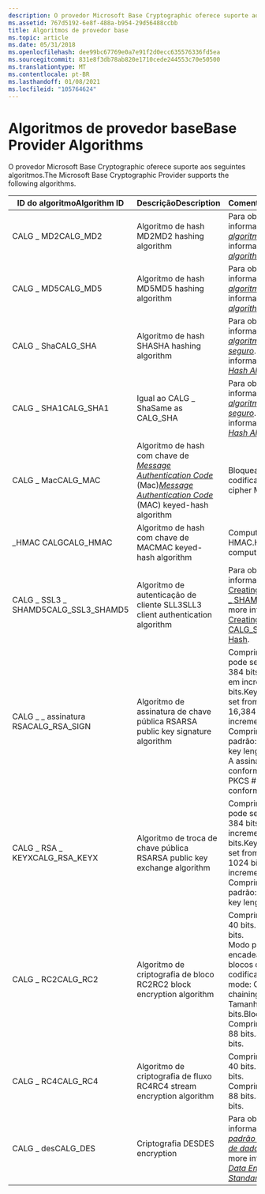 ```yaml
---
description: O provedor Microsoft Base Cryptographic oferece suporte aos seguintes algoritmos.
ms.assetid: 767d5192-6e8f-488a-b954-29d56488ccbb
title: Algoritmos de provedor base
ms.topic: article
ms.date: 05/31/2018
ms.openlocfilehash: dee99bc67769e0a7e91f2d0ecc635576336fd5ea
ms.sourcegitcommit: 831e8f3db78ab820e1710cede244553c70e50500
ms.translationtype: MT
ms.contentlocale: pt-BR
ms.lasthandoff: 01/08/2021
ms.locfileid: "105764624"
---
```

# <a name="base-provider-algorithms"></a><span data-ttu-id="01fd5-103">Algoritmos de provedor base</span><span class="sxs-lookup"><span data-stu-id="01fd5-103">Base Provider Algorithms</span></span>

<span data-ttu-id="01fd5-104">O provedor Microsoft Base Cryptographic oferece suporte aos seguintes algoritmos.</span><span class="sxs-lookup"><span data-stu-id="01fd5-104">The Microsoft Base Cryptographic Provider supports the following algorithms.</span></span>



| <span data-ttu-id="01fd5-105">ID do algoritmo</span><span class="sxs-lookup"><span data-stu-id="01fd5-105">Algorithm ID</span></span>                  | <span data-ttu-id="01fd5-106">Descrição</span><span class="sxs-lookup"><span data-stu-id="01fd5-106">Description</span></span>                                                                                                                                                               | <span data-ttu-id="01fd5-107">Comentários</span><span class="sxs-lookup"><span data-stu-id="01fd5-107">Comments</span></span>                                                                                                                                                                |
|-------------------------------|---------------------------------------------------------------------------------------------------------------------------------------------------------------------------|-------------------------------------------------------------------------------------------------------------------------------------------------------------------------|
| <span data-ttu-id="01fd5-108">CALG \_ MD2</span><span class="sxs-lookup"><span data-stu-id="01fd5-108">CALG\_MD2</span></span><br/>          | <span data-ttu-id="01fd5-109">Algoritmo de hash MD2</span><span class="sxs-lookup"><span data-stu-id="01fd5-109">MD2 hashing algorithm</span></span><br/>                                                                                                                                          | <span data-ttu-id="01fd5-110">Para obter mais informações, consulte [*algoritmo MD2*](../secgloss/m-gly.md).</span><span class="sxs-lookup"><span data-stu-id="01fd5-110">For more information, see [*MD2 algorithm*](../secgloss/m-gly.md).</span></span><br/>                                         |
| <span data-ttu-id="01fd5-111">CALG \_ MD5</span><span class="sxs-lookup"><span data-stu-id="01fd5-111">CALG\_MD5</span></span><br/>          | <span data-ttu-id="01fd5-112">Algoritmo de hash MD5</span><span class="sxs-lookup"><span data-stu-id="01fd5-112">MD5 hashing algorithm</span></span><br/>                                                                                                                                          | <span data-ttu-id="01fd5-113">Para obter mais informações, consulte [*algoritmo MD5*](../secgloss/m-gly.md).</span><span class="sxs-lookup"><span data-stu-id="01fd5-113">For more information, see [*MD5 algorithm*](../secgloss/m-gly.md).</span></span><br/>                                         |
| <span data-ttu-id="01fd5-114">CALG \_ Sha</span><span class="sxs-lookup"><span data-stu-id="01fd5-114">CALG\_SHA</span></span><br/>          | <span data-ttu-id="01fd5-115">Algoritmo de hash SHA</span><span class="sxs-lookup"><span data-stu-id="01fd5-115">SHA hashing algorithm</span></span><br/>                                                                                                                                          | <span data-ttu-id="01fd5-116">Para obter mais informações, consulte [*algoritmo de hash seguro*](../secgloss/s-gly.md).</span><span class="sxs-lookup"><span data-stu-id="01fd5-116">For more information, see [*Secure Hash Algorithm*](../secgloss/s-gly.md).</span></span><br/>                 |
| <span data-ttu-id="01fd5-117">CALG \_ SHA1</span><span class="sxs-lookup"><span data-stu-id="01fd5-117">CALG\_SHA1</span></span><br/>         | <span data-ttu-id="01fd5-118">Igual ao CALG \_ Sha</span><span class="sxs-lookup"><span data-stu-id="01fd5-118">Same as CALG\_SHA</span></span><br/>                                                                                                                                              | <span data-ttu-id="01fd5-119">Para obter mais informações, consulte [*algoritmo de hash seguro*](../secgloss/s-gly.md).</span><span class="sxs-lookup"><span data-stu-id="01fd5-119">For more information, see [*Secure Hash Algorithm*](../secgloss/s-gly.md).</span></span><br/>                 |
| <span data-ttu-id="01fd5-120">CALG \_ Mac</span><span class="sxs-lookup"><span data-stu-id="01fd5-120">CALG\_MAC</span></span><br/>          | <span data-ttu-id="01fd5-121">Algoritmo de hash com chave de [*Message Authentication Code*](../secgloss/m-gly.md) (Mac)</span><span class="sxs-lookup"><span data-stu-id="01fd5-121">[*Message Authentication Code*](../secgloss/m-gly.md) (MAC) keyed-hash algorithm</span></span><br/> | <span data-ttu-id="01fd5-122">Bloquear o MAC de codificação.</span><span class="sxs-lookup"><span data-stu-id="01fd5-122">Block cipher MAC.</span></span><br/>                                                                                                                                            |
| <span data-ttu-id="01fd5-123">\_HMAC CALG</span><span class="sxs-lookup"><span data-stu-id="01fd5-123">CALG\_HMAC</span></span><br/>         | <span data-ttu-id="01fd5-124">Algoritmo de hash com chave de MAC</span><span class="sxs-lookup"><span data-stu-id="01fd5-124">MAC keyed-hash algorithm</span></span><br/>                                                                                                                                       | <span data-ttu-id="01fd5-125">Computação HMAC.</span><span class="sxs-lookup"><span data-stu-id="01fd5-125">HMAC computation.</span></span><br/>                                                                                                                                            |
| <span data-ttu-id="01fd5-126">CALG \_ SSL3 \_ SHAMD5</span><span class="sxs-lookup"><span data-stu-id="01fd5-126">CALG\_SSL3\_SHAMD5</span></span><br/> | <span data-ttu-id="01fd5-127">Algoritmo de autenticação de cliente SLL3</span><span class="sxs-lookup"><span data-stu-id="01fd5-127">SLL3 client authentication algorithm</span></span><br/>                                                                                                                           | <span data-ttu-id="01fd5-128">Para obter mais informações, consulte [Creating a CALG \_ SSL3 \_ SHAMD5 hash](creating-a-calg-ssl3-shamd5-hash.md).</span><span class="sxs-lookup"><span data-stu-id="01fd5-128">For more information, see [Creating a CALG\_SSL3\_SHAMD5 Hash](creating-a-calg-ssl3-shamd5-hash.md).</span></span><br/>                                                        |
| <span data-ttu-id="01fd5-129">CALG \_ \_ assinatura RSA</span><span class="sxs-lookup"><span data-stu-id="01fd5-129">CALG\_RSA\_SIGN</span></span><br/>    | <span data-ttu-id="01fd5-130">Algoritmo de assinatura de chave pública RSA</span><span class="sxs-lookup"><span data-stu-id="01fd5-130">RSA public key signature algorithm</span></span><br/>                                                                                                                             | <span data-ttu-id="01fd5-131">Comprimento da chave: pode ser definido de 384 bits a 16.384 bits em incrementos de 8 bits.</span><span class="sxs-lookup"><span data-stu-id="01fd5-131">Key length: can be set from 384 bits to 16,384 bits in 8-bit increments.</span></span><br/> <span data-ttu-id="01fd5-132">Comprimento de chave padrão: 512 bits.</span><span class="sxs-lookup"><span data-stu-id="01fd5-132">Default key length: 512 bits.</span></span><br/> <span data-ttu-id="01fd5-133">A assinatura está em conformidade com o PKCS \# 6.</span><span class="sxs-lookup"><span data-stu-id="01fd5-133">Signature conforms to PKCS \#6.</span></span><br/> |
| <span data-ttu-id="01fd5-134">CALG \_ RSA \_ KEYX</span><span class="sxs-lookup"><span data-stu-id="01fd5-134">CALG\_RSA\_KEYX</span></span><br/>    | <span data-ttu-id="01fd5-135">Algoritmo de troca de chave pública RSA</span><span class="sxs-lookup"><span data-stu-id="01fd5-135">RSA public key exchange algorithm</span></span><br/>                                                                                                                              | <span data-ttu-id="01fd5-136">Comprimento da chave: pode ser definido de 384 bits a 1024 bits em incrementos de 8 bits.</span><span class="sxs-lookup"><span data-stu-id="01fd5-136">Key length: can be set from 384 bits to 1024 bits in 8-bit increments.</span></span><br/> <span data-ttu-id="01fd5-137">Comprimento de chave padrão: 512 bits.</span><span class="sxs-lookup"><span data-stu-id="01fd5-137">Default key length: 512 bits.</span></span><br/>                                              |
| <span data-ttu-id="01fd5-138">CALG \_ RC2</span><span class="sxs-lookup"><span data-stu-id="01fd5-138">CALG\_RC2</span></span><br/>          | <span data-ttu-id="01fd5-139">Algoritmo de criptografia de bloco RC2</span><span class="sxs-lookup"><span data-stu-id="01fd5-139">RC2 block encryption algorithm</span></span><br/>                                                                                                                                 | <span data-ttu-id="01fd5-140">Comprimento da chave: 40 bits.</span><span class="sxs-lookup"><span data-stu-id="01fd5-140">Key length: 40 bits.</span></span><br/> <span data-ttu-id="01fd5-141">Modo padrão: encadeamento de blocos de codificação.</span><span class="sxs-lookup"><span data-stu-id="01fd5-141">Default mode: Cipher block chaining.</span></span><br/> <span data-ttu-id="01fd5-142">Tamanho do bloco: 64 bits.</span><span class="sxs-lookup"><span data-stu-id="01fd5-142">Block size: 64 bits.</span></span><br/> <span data-ttu-id="01fd5-143">Comprimento de Salt: 88 bits.</span><span class="sxs-lookup"><span data-stu-id="01fd5-143">Salt length: 88 bits.</span></span><br/>                        |
| <span data-ttu-id="01fd5-144">CALG \_ RC4</span><span class="sxs-lookup"><span data-stu-id="01fd5-144">CALG\_RC4</span></span><br/>          | <span data-ttu-id="01fd5-145">Algoritmo de criptografia de fluxo RC4</span><span class="sxs-lookup"><span data-stu-id="01fd5-145">RC4 stream encryption algorithm</span></span><br/>                                                                                                                                | <span data-ttu-id="01fd5-146">Comprimento da chave: 40 bits.</span><span class="sxs-lookup"><span data-stu-id="01fd5-146">Key length: 40 bits.</span></span><br/> <span data-ttu-id="01fd5-147">Comprimento de Salt: 88 bits.</span><span class="sxs-lookup"><span data-stu-id="01fd5-147">Salt length: 88 bits.</span></span><br/>                                                                                                        |
| <span data-ttu-id="01fd5-148">CALG \_ des</span><span class="sxs-lookup"><span data-stu-id="01fd5-148">CALG\_DES</span></span><br/>          | <span data-ttu-id="01fd5-149">Criptografia DES</span><span class="sxs-lookup"><span data-stu-id="01fd5-149">DES encryption</span></span><br/>                                                                                                                                                 | <span data-ttu-id="01fd5-150">Para obter mais informações, consulte [*padrão de criptografia de dados*](../secgloss/d-gly.md) (des).</span><span class="sxs-lookup"><span data-stu-id="01fd5-150">For more information, see [*Data Encryption Standard*](../secgloss/d-gly.md) (DES).</span></span><br/>  |



 

 

 
